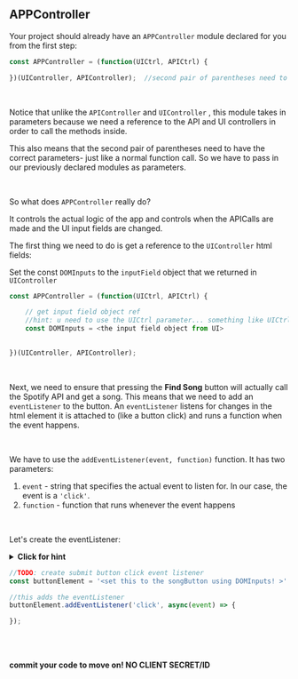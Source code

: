 ## APPController

Your project should already have an `APPController`  module declared for you from the first step:

```js
const APPController = (function(UICtrl, APICtrl) {

})(UIController, APIController);  //second pair of parentheses need to pass in parameters!
```



<br />



Notice that unlike the `APIController`  and `UIController` , this module takes in parameters because we need a reference to the API and UI controllers in order to call the methods inside. 

This also means that the second pair of parentheses need to have the correct parameters- just like a normal function call. So we have to pass in our previously declared modules as parameters.



<br />



So what does `APPController`  really do?

It controls the actual logic of the app and controls when the APICalls are made and the UI input fields are changed.

The first thing we need to do is get a reference to the `UIController`  html fields:

Set the const `DOMInputs`  to the `inputField` object that we returned in `UIController`

```js
const APPController = (function(UICtrl, APICtrl) {

    // get input field object ref
  	//hint: u need to use the UICtrl parameter... something like UICtrl.<objectName>
    const DOMInputs = <the input field object from UI>
    

})(UIController, APIController);
```



<br />



Next, we need to ensure that pressing the **Find Song** button will actually call the Spotify API and get a song. This means that we need to add an `eventListener` to the button. An `eventListener` listens for changes in the html element it is attached to (like a button click) and runs a function when the event happens.



<br />



We have to use the `addEventListener(event, function)`  function. It has two parameters:

1. `event`  - string that specifies the actual event to listen for. In our case, the event is a `'click'`.
2. `function`  - function that runs whenever the event happens



<br />



Let's create the eventListener:



<details>
  <summary><strong>Click for hint</strong></summary>
  
  ```javascript
    //DOMInputs is the input field object so to get the button just do:
    const buttonElement = DOMInputs.songButton
  ```
</details>



```js
//TODO: create submit button click event listener
const buttonElement = '<set this to the songButton using DOMInputs! >'

//this adds the eventListener
buttonElement.addEventListener('click', async(event) => {

});
```



<br />

<br />

**commit your code to move on! NO CLIENT SECRET/ID**
